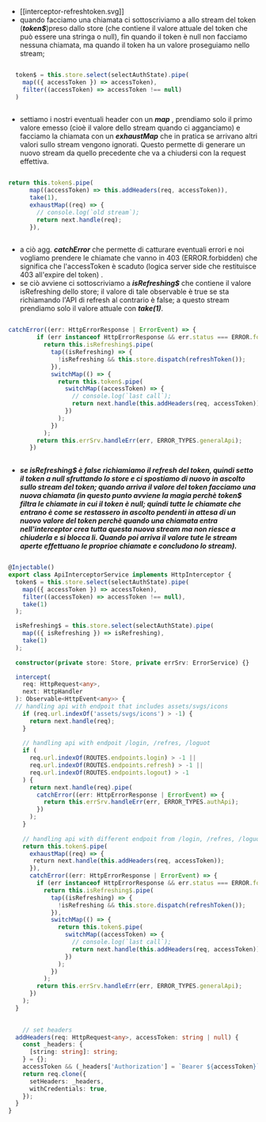 - [[interceptor-refreshtoken.svg]]
- quando facciamo una chiamata ci sottoscriviamo a allo stream del token (***token$***)preso dallo store (che contiene il valore attuale del token che può essere una stringa o null), fin quando il token è null non facciamo nessuna chiamata, ma quando il token ha un valore proseguiamo nello stream;
``` typescript

  token$ = this.store.select(selectAuthState).pipe(
    map(({ accessToken }) => accessToken),
    filter((accessToken) => accessToken !== null)
  )
  
```
- settiamo i nostri eventuali header con un ***map*** , prendiamo solo il primo valore emesso (cioè il valore dello stream quando ci agganciamo) e facciamo la chiamata con un ***exhaustMap*** che in pratica se arrivano altri valori sullo stream vengono ignorati. Questo permette di generare un nuovo stream da quello precedente che va a chiudersi con la request effettiva.
``` typescript

return this.token$.pipe(
      map((accessToken) => this.addHeaders(req, accessToken)),
      take(1),
      exhaustMap((req) => {
        // console.log(`old stream`);
        return next.handle(req);
      }), 
      
```
- a ciò agg. ***catchError*** che permette di catturare eventuali errori e noi vogliamo prendere le chiamate che vanno in 403 (ERROR.forbidden) che significa che l'accessToken è scaduto (logica server side che restituisce 403 all'expire del token) .
- se ciò avviene ci sottoscriviamo a ***isRefreshing$*** che contiene il valore isRefreshing dello store; il valore di tale observable è true se sta richiamando l'API di refresh al contrario è false; a questo stream prendiamo solo il valore attuale con ***take(1)***.
``` typescript

catchError((err: HttpErrorResponse | ErrorEvent) => {
        if (err instanceof HttpErrorResponse && err.status === ERROR.forbidden)
          return this.isRefreshing$.pipe(
            tap((isRefreshing) => {
              !isRefreshing && this.store.dispatch(refreshToken());
            }),
            switchMap(() => {
              return this.token$.pipe(
                switchMap((accessToken) => {
                  // console.log(`last call`);
                  return next.handle(this.addHeaders(req, accessToken));
                })
              );
            })
          );
        return this.errSrv.handleErr(err, ERROR_TYPES.generalApi);
      })
      
```
- ***se isRefreshing$ è false richiamiamo il refresh del token, quindi setto il token a null sfruttando lo store e ci spostiamo di nuovo in ascolto sullo stream del token; quando arriva il valore del token facciamo una nuova chiamata (in questo punto avviene la magia perchè token$ filtra le chiamate in cui il token è null; quindi tutte le chiamate che entrano è come se restassero in ascolto pendenti in attesa di un nuovo valore del token perchè quando una chiamata entra nell'interceptor crea tutta questa nuova stream ma non riesce a chiuderla e si blocca li. Quando poi arriva il valore tute le stream aperte effettuano le proprioe chiamate e concludono lo stream).***
``` typescript

@Injectable()
export class ApiInterceptorService implements HttpInterceptor {
  token$ = this.store.select(selectAuthState).pipe(
    map(({ accessToken }) => accessToken),
    filter((accessToken) => accessToken !== null),
    take(1)
  );

  isRefreshing$ = this.store.select(selectAuthState).pipe(
    map(({ isRefreshing }) => isRefreshing),
    take(1)
  );
  
  constructor(private store: Store, private errSrv: ErrorService) {}

  intercept(
    req: HttpRequest<any>,
    next: HttpHandler
  ): Observable<HttpEvent<any>> {
  // handling api with endpoit that includes assets/svgs/icons
    if (req.url.indexOf('assets/svgs/icons') > -1) {
      return next.handle(req);
    }
    
    // handling api with endpoit /login, /refres, /loguot
    if (
      req.url.indexOf(ROUTES.endpoints.login) > -1 ||
      req.url.indexOf(ROUTES.endpoints.refresh) > -1 ||
      req.url.indexOf(ROUTES.endpoints.logout) > -1
    ) {
      return next.handle(req).pipe(
        catchError((err: HttpErrorResponse | ErrorEvent) => {
          return this.errSrv.handleErr(err, ERROR_TYPES.authApi);
        })
      );
    }
    
    // handling api with different endpoit from /login, /refres, /loguot
    return this.token$.pipe(
      exhaustMap((req) => {
       return next.handle(this.addHeaders(req, accessToken));
      }),
      catchError((err: HttpErrorResponse | ErrorEvent) => {
        if (err instanceof HttpErrorResponse && err.status === ERROR.forbidden)
          return this.isRefreshing$.pipe(
            tap((isRefreshing) => {
              !isRefreshing && this.store.dispatch(refreshToken());
            }),
            switchMap(() => {
              return this.token$.pipe(
                switchMap((accessToken) => {
                  // console.log(`last call`);
                  return next.handle(this.addHeaders(req, accessToken));
                })
              );
            })
          );
        return this.errSrv.handleErr(err, ERROR_TYPES.generalApi);
      })
    );
  }

  
	// set headers
  addHeaders(req: HttpRequest<any>, accessToken: string | null) {
    const _headers: {
      [string: string]: string;
    } = {};
    accessToken && (_headers['Authorization'] = `Bearer ${accessToken}`);
    return req.clone({
      setHeaders: _headers,
      withCredentials: true,
    });
  }
}
      
```